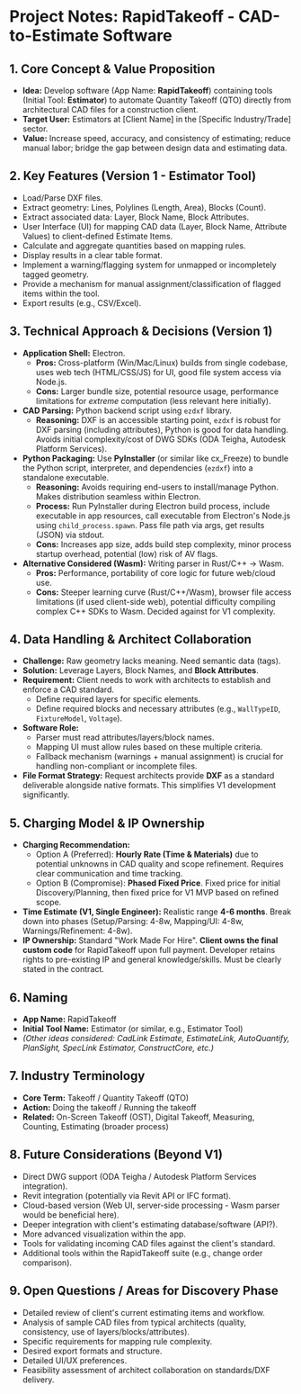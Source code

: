 # Project Notes: RapidTakeoff - CAD-to-Estimate Software

## 1. Core Concept & Value Proposition

- **Idea:** Develop software (App Name: **RapidTakeoff**) containing tools (Initial Tool: **Estimator**) to automate Quantity Takeoff (QTO) directly from architectural CAD files for a construction client.
- **Target User:** Estimators at [Client Name] in the [Specific Industry/Trade] sector.
- **Value:** Increase speed, accuracy, and consistency of estimating; reduce manual labor; bridge the gap between design data and estimating data.

## 2. Key Features (Version 1 - Estimator Tool)

- Load/Parse DXF files.
- Extract geometry: Lines, Polylines (Length, Area), Blocks (Count).
- Extract associated data: Layer, Block Name, Block Attributes.
- User Interface (UI) for mapping CAD data (Layer, Block Name, Attribute Values) to client-defined Estimate Items.
- Calculate and aggregate quantities based on mapping rules.
- Display results in a clear table format.
- Implement a warning/flagging system for unmapped or incompletely tagged geometry.
- Provide a mechanism for manual assignment/classification of flagged items within the tool.
- Export results (e.g., CSV/Excel).

## 3. Technical Approach & Decisions (Version 1)

- **Application Shell:** Electron.
  - **Pros:** Cross-platform (Win/Mac/Linux) builds from single codebase, uses web tech (HTML/CSS/JS) for UI, good file system access via Node.js.
  - **Cons:** Larger bundle size, potential resource usage, performance limitations for _extreme_ computation (less relevant here initially).
- **CAD Parsing:** Python backend script using `ezdxf` library.
  - **Reasoning:** DXF is an accessible starting point, `ezdxf` is robust for DXF parsing (including attributes), Python is good for data handling. Avoids initial complexity/cost of DWG SDKs (ODA Teigha, Autodesk Platform Services).
- **Python Packaging:** Use **PyInstaller** (or similar like cx_Freeze) to bundle the Python script, interpreter, and dependencies (`ezdxf`) into a standalone executable.
  - **Reasoning:** Avoids requiring end-users to install/manage Python. Makes distribution seamless within Electron.
  - **Process:** Run PyInstaller during Electron build process, include executable in app resources, call executable from Electron's Node.js using `child_process.spawn`. Pass file path via args, get results (JSON) via stdout.
  - **Cons:** Increases app size, adds build step complexity, minor process startup overhead, potential (low) risk of AV flags.
- **Alternative Considered (Wasm):** Writing parser in Rust/C++ -> Wasm.
  - **Pros:** Performance, portability of core logic for future web/cloud use.
  - **Cons:** Steeper learning curve (Rust/C++/Wasm), browser file access limitations (if used client-side web), potential difficulty compiling complex C++ SDKs to Wasm. Decided against for V1 complexity.

## 4. Data Handling & Architect Collaboration

- **Challenge:** Raw geometry lacks meaning. Need semantic data (tags).
- **Solution:** Leverage Layers, Block Names, and **Block Attributes**.
- **Requirement:** Client needs to work with architects to establish and enforce a CAD standard.
  - Define required layers for specific elements.
  - Define required blocks and necessary attributes (e.g., `WallTypeID`, `FixtureModel`, `Voltage`).
- **Software Role:**
  - Parser must read attributes/layers/block names.
  - Mapping UI must allow rules based on these multiple criteria.
  - Fallback mechanism (warnings + manual assignment) is crucial for handling non-compliant or incomplete files.
- **File Format Strategy:** Request architects provide **DXF** as a standard deliverable alongside native formats. This simplifies V1 development significantly.

## 5. Charging Model & IP Ownership

- **Charging Recommendation:**
  - Option A (Preferred): **Hourly Rate (Time & Materials)** due to potential unknowns in CAD quality and scope refinement. Requires clear communication and time tracking.
  - Option B (Compromise): **Phased Fixed Price**. Fixed price for initial Discovery/Planning, then fixed price for V1 MVP based on refined scope.
- **Time Estimate (V1, Single Engineer):** Realistic range **4-6 months**. Break down into phases (Setup/Parsing: 4-8w, Mapping/UI: 4-8w, Warnings/Refinement: 4-8w).
- **IP Ownership:** Standard "Work Made For Hire". **Client owns the final custom code** for RapidTakeoff upon full payment. Developer retains rights to pre-existing IP and general knowledge/skills. Must be clearly stated in the contract.

## 6. Naming

- **App Name:** RapidTakeoff
- **Initial Tool Name:** Estimator (or similar, e.g., Estimator Tool)
- _(Other ideas considered: CadLink Estimate, EstimateLink, AutoQuantify, PlanSight, SpecLink Estimator, ConstructCore, etc.)_

## 7. Industry Terminology

- **Core Term:** Takeoff / Quantity Takeoff (QTO)
- **Action:** Doing the takeoff / Running the takeoff
- **Related:** On-Screen Takeoff (OST), Digital Takeoff, Measuring, Counting, Estimating (broader process)

## 8. Future Considerations (Beyond V1)

- Direct DWG support (ODA Teigha / Autodesk Platform Services integration).
- Revit integration (potentially via Revit API or IFC format).
- Cloud-based version (Web UI, server-side processing - Wasm parser would be beneficial here).
- Deeper integration with client's estimating database/software (API?).
- More advanced visualization within the app.
- Tools for validating incoming CAD files against the client's standard.
- Additional tools within the RapidTakeoff suite (e.g., change order comparison).

## 9. Open Questions / Areas for Discovery Phase

- Detailed review of client's current estimating items and workflow.
- Analysis of sample CAD files from typical architects (quality, consistency, use of layers/blocks/attributes).
- Specific requirements for mapping rule complexity.
- Desired export formats and structure.
- Detailed UI/UX preferences.
- Feasibility assessment of architect collaboration on standards/DXF delivery.
